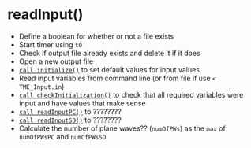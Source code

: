 # readInput()

* Define a boolean for whether or not a file exists
* Start timer using `t0`
* Check if output file already exists and delete it if it does
* Open a new output file
* [`call initialize()`](initialize.md) to set default values for input values
* Read input variables from command line (or from file if use `< TME_Input.in`)
* [`call checkInitialization()`](checkInitialization.md) to check that all required variables were input and have values that make sense
* [`call readInputPC()`](readInputPC.md) to ????????
* [`call readInputSD()`](readInputSD.md) to ????????
* Calculate the number of plane waves?? (`numOfPWs`) as the `max` of `numOfPWsPC` and `numOfPWsSD`

